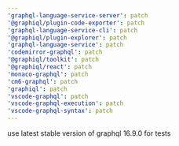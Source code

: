 ```yaml
---
'graphql-language-service-server': patch
'@graphiql/plugin-code-exporter': patch
'graphql-language-service-cli': patch
'@graphiql/plugin-explorer': patch
'graphql-language-service': patch
'codemirror-graphql': patch
'@graphiql/toolkit': patch
'@graphiql/react': patch
'monaco-graphql': patch
'cm6-graphql': patch
'graphiql': patch
'vscode-graphql': patch
'vscode-graphql-execution': patch
'vscode-graphql-syntax': patch
---
```


use latest stable version of graphql 16.9.0 for tests

